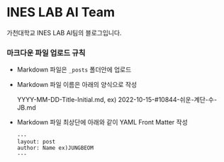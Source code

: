 # INES LAB AI Team

가천대학교 INES LAB AI팀의 블로그입니다.



### 마크다운 파일 업로드 규칙

- Markdown 파일은 `_posts` 폴더안에 업로드

- Markdown 파일 이름은 아래의 양식으로 작성

  YYYY-MM-DD-Title-Initial.md, ex) 2022-10-15-#10844-쉬운-계단-수-JB.md

- Markdown 파일 최상단에 아래와 같이 YAML Front Matter 작성

  ```
  ---
  layout: post
  author: Name ex)JUNGBEOM
  ---
  ```
